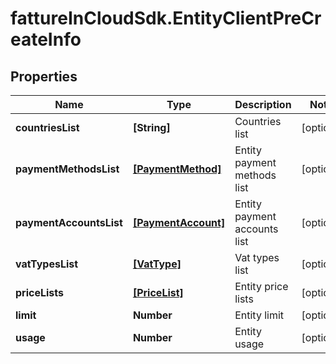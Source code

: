 # fattureInCloudSdk.EntityClientPreCreateInfo

## Properties

Name | Type | Description | Notes
------------ | ------------- | ------------- | -------------
**countriesList** | **[String]** | Countries list | [optional] 
**paymentMethodsList** | [**[PaymentMethod]**](PaymentMethod.md) | Entity payment methods list | [optional] 
**paymentAccountsList** | [**[PaymentAccount]**](PaymentAccount.md) | Entity payment accounts list | [optional] 
**vatTypesList** | [**[VatType]**](VatType.md) | Vat types list | [optional] 
**priceLists** | [**[PriceList]**](PriceList.md) | Entity price lists | [optional] 
**limit** | **Number** | Entity limit | [optional] 
**usage** | **Number** | Entity usage | [optional] 


